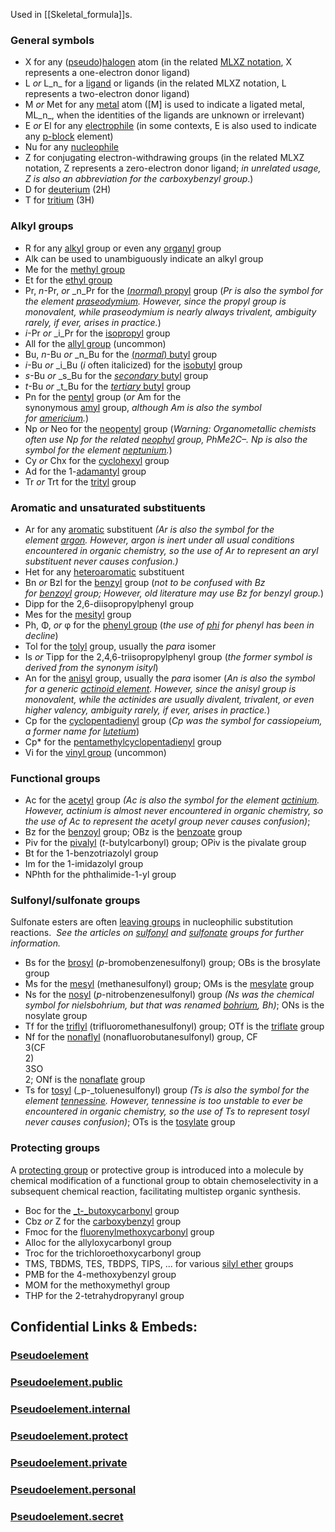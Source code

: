 
Used in [[Skeletal_formula]]s. 

### General symbols
- X for any ([pseudo](https://en.wikipedia.org/wiki/Pseudohalogen "Pseudohalogen"))[halogen](https://en.wikipedia.org/wiki/Halogen "Halogen") atom (in the related [MLXZ notation](https://en.wikipedia.org/wiki/Covalent_bond_classification_method "Covalent bond classification method"), X represents a one-electron donor ligand)
- L _or_ L_n_ for a [ligand](https://en.wikipedia.org/wiki/Ligand "Ligand") or ligands (in the related MLXZ notation, L represents a two-electron donor ligand)
- M _or_ Met for any [metal](https://en.wikipedia.org/wiki/Metal "Metal") atom ([M] is used to indicate a ligated metal, ML_n_, when the identities of the ligands are unknown or irrelevant)
- E _or_ El for any [electrophile](https://en.wikipedia.org/wiki/Electrophile "Electrophile") (in some contexts, E is also used to indicate any [p-block](https://en.wikipedia.org/wiki/P-block "P-block") element)
- Nu for any [nucleophile](https://en.wikipedia.org/wiki/Nucleophile "Nucleophile")
- Z for conjugating electron-withdrawing groups (in the related MLXZ notation, Z represents a zero-electron donor ligand; _in unrelated usage, Z is also an abbreviation for the carboxybenzyl group_.)
- D for [deuterium](https://en.wikipedia.org/wiki/Deuterium "Deuterium") (2H)
- T for [tritium](https://en.wikipedia.org/wiki/Tritium "Tritium") (3H)

### Alkyl groups
- R for any [alkyl](https://en.wikipedia.org/wiki/Alkyl "Alkyl") group or even any [organyl](https://en.wikipedia.org/wiki/Organyl "Organyl") group 
- Alk can be used to unambiguously indicate an alkyl group 
- Me for the [methyl group](https://en.wikipedia.org/wiki/Methyl_group "Methyl group")
- Et for the [ethyl group](https://en.wikipedia.org/wiki/Ethyl_group "Ethyl group")
- Pr, _n_-Pr, _or_ _n_Pr for the [(_normal_) propyl](https://en.wikipedia.org/wiki/Propyl "Propyl") group (_Pr is also the symbol for the element [praseodymium](https://en.wikipedia.org/wiki/Praseodymium "Praseodymium"). However, since the propyl group is monovalent, while praseodymium is nearly always trivalent, ambiguity rarely, if ever, arises in practice._)
- _i_-Pr _or_ _i_Pr for the [isopropyl](https://en.wikipedia.org/wiki/Isopropyl "Isopropyl") group
- All for the [allyl group](https://en.wikipedia.org/wiki/Allyl_group "Allyl group") (uncommon)
- Bu, _n_-Bu _or_ _n_Bu for the [(_normal_) butyl](https://en.wikipedia.org/wiki/N-butyl "N-butyl") group
- _i_-Bu _or_ _i_Bu (_i_ often italicized) for the [isobutyl](https://en.wikipedia.org/wiki/Isobutyl "Isobutyl") group
- _s_-Bu _or_ _s_Bu for the [_secondary_ butyl](https://en.wikipedia.org/wiki/Secondary_butyl "Secondary butyl") group
- _t_-Bu _or_ _t_Bu for the [_tertiary_ butyl](https://en.wikipedia.org/wiki/Tertiary_butyl "Tertiary butyl") group
- Pn for the [pentyl](https://en.wikipedia.org/wiki/Pentyl "Pentyl") group (_or_ Am for the synonymous [amyl](https://en.wikipedia.org/wiki/Pentyl "Pentyl") group, _although Am is also the symbol for [americium](https://en.wikipedia.org/wiki/Americium "Americium")._)
- Np _or_ Neo for the [neopentyl](https://en.wikipedia.org/wiki/Neopentyl "Neopentyl") group (_Warning: Organometallic chemists often use Np for the related [neophyl](https://en.wikipedia.org/wiki/Neophyl_chloride "Neophyl chloride") group, PhMe2C–. Np is also the symbol for the element [neptunium](https://en.wikipedia.org/wiki/Neptunium "Neptunium")._)
- Cy _or_ Chx for the [cyclohexyl](https://en.wikipedia.org/wiki/Cyclohexane "Cyclohexane") group
- Ad for the 1-[adamantyl](https://en.wikipedia.org/wiki/Adamantane "Adamantane") group
- Tr _or_ Trt for the [trityl](https://en.wikipedia.org/wiki/Trityl "Trityl") group

### Aromatic and unsaturated substituents
- Ar for any [aromatic](https://en.wikipedia.org/wiki/Aromaticity "Aromaticity") substituent _(Ar is also the symbol for the element [argon](https://en.wikipedia.org/wiki/Argon "Argon"). However, argon is inert under all usual conditions encountered in organic chemistry, so the use of Ar to represent an aryl substituent never causes confusion.)_
- Het for any [heteroaromatic](https://en.wikipedia.org/wiki/Heterocyclic_compound "Heterocyclic compound") substituent
- Bn _or_ Bzl for the [benzyl](https://en.wikipedia.org/wiki/Benzyl "Benzyl") group (_not to be confused with Bz for [benzoyl](https://en.wikipedia.org/wiki/Benzoyl "Benzoyl") group; However, old literature may use Bz for benzyl group._)
- Dipp for the 2,6-diisopropylphenyl group
- Mes for the [mesityl](https://en.wikipedia.org/wiki/Mesityl "Mesityl") group
- Ph, Φ, _or_ φ for the [phenyl group](https://en.wikipedia.org/wiki/Phenyl_group "Phenyl group") (_the use of [phi](https://en.wikipedia.org/wiki/Phi "Phi") for phenyl has been in decline_)
- Tol for the [tolyl](https://en.wikipedia.org/wiki/Toluene "Toluene") group, usually the _para_ isomer
- Is _or_ Tipp for the 2,4,6-triisopropylphenyl group (_the former symbol is derived from the synonym_ _isityl_)
- An for the [anisyl](https://en.wikipedia.org/wiki/Anisole "Anisole") group, usually the _para_ isomer (_An is also the symbol for a generic [actinoid element](https://en.wikipedia.org/wiki/Actinide "Actinide"). However, since the anisyl group is monovalent, while the actinides are usually divalent, trivalent, or even higher valency, ambiguity rarely, if ever, arises in practice._)
- Cp for the [cyclopentadienyl](https://en.wikipedia.org/wiki/Cyclopentadienyl_complex "Cyclopentadienyl complex") group (_Cp was the symbol for cassiopeium, a former name for [lutetium](https://en.wikipedia.org/wiki/Lutetium "Lutetium")_)
- Cp* for the [pentamethylcyclopentadienyl](https://en.wikipedia.org/wiki/Cyclopentadienyl_complex "Cyclopentadienyl complex") group
- Vi for the [vinyl group](https://en.wikipedia.org/wiki/Vinyl_group "Vinyl group") (uncommon)

### Functional groups
- Ac for the [acetyl](https://en.wikipedia.org/wiki/Acetyl "Acetyl") group _(Ac is also the symbol for the element [actinium](https://en.wikipedia.org/wiki/Actinium "Actinium"). However, actinium is almost never encountered in organic chemistry, so the use of Ac to represent the acetyl group never causes confusion)_;
- Bz for the [benzoyl](https://en.wikipedia.org/wiki/Benzoyl "Benzoyl") group; OBz is the [benzoate](https://en.wikipedia.org/wiki/Benzoate "Benzoate") group
- Piv for the [pivalyl](https://en.wikipedia.org/wiki/Pivaloyl "Pivaloyl") (_t_-butylcarbonyl) group; OPiv is the pivalate group
- Bt for the 1-benzotriazolyl group
- Im for the 1-imidazolyl group
- NPhth for the phthalimide-1-yl group

### Sulfonyl/sulfonate groups

Sulfonate esters are often [leaving groups](https://en.wikipedia.org/wiki/Leaving_group "Leaving group") in nucleophilic substitution reactions. 
_See the articles on [sulfonyl](https://en.wikipedia.org/wiki/Sulfonyl_group "Sulfonyl group") and [sulfonate](https://en.wikipedia.org/wiki/Sulfonate "Sulfonate") groups for further information._

- Bs for the [brosyl](https://en.wikipedia.org/wiki/Brosyl_group "Brosyl group") (_p_-bromobenzenesulfonyl) group; OBs is the brosylate group
- Ms for the [mesyl](https://en.wikipedia.org/wiki/Sulfonyl#Examples_of_sulfonyl_group_substituents "Sulfonyl") (methanesulfonyl) group; OMs is the [mesylate](https://en.wikipedia.org/wiki/Mesylate "Mesylate") group
- Ns for the [nosyl](https://en.wikipedia.org/wiki/Sulfonyl#Examples_of_sulfonyl_group_substituents "Sulfonyl") (_p_-nitrobenzenesulfonyl) group _(Ns was the chemical symbol for nielsbohrium, but that was renamed [bohrium](https://en.wikipedia.org/wiki/Bohrium "Bohrium"), Bh)_; ONs is the nosylate group
- Tf for the [triflyl](https://en.wikipedia.org/wiki/Triflate "Triflate") (trifluoromethanesulfonyl) group; OTf is the [triflate](https://en.wikipedia.org/wiki/Triflate "Triflate") group
- Nf for the [nonaflyl](https://en.wikipedia.org/wiki/Nonaflate "Nonaflate") (nonafluorobutanesulfonyl) group, CF  
    3(CF  
    2)  
    3SO  
    2; ONf is the [nonaflate](https://en.wikipedia.org/wiki/Nonaflate "Nonaflate") group
- Ts for [tosyl](https://en.wikipedia.org/wiki/Tosyl "Tosyl") (_p-_toluenesulfonyl) group _(Ts is also the symbol for the element [tennessine](https://en.wikipedia.org/wiki/Tennessine "Tennessine"). However, tennessine is too unstable to ever be encountered in organic chemistry, so the use of Ts to represent tosyl never causes confusion)_; OTs is the [tosylate](https://en.wikipedia.org/wiki/Tosylate "Tosylate") group

### Protecting groups
A [protecting group](https://en.wikipedia.org/wiki/Protecting_group "Protecting group") or protective group is introduced into a molecule 
by chemical modification of a functional group 
to obtain chemoselectivity in a subsequent chemical reaction, facilitating multistep organic synthesis.

- Boc for the [_t-_butoxycarbonyl](https://en.wikipedia.org/wiki/T-butoxycarbonyl "T-butoxycarbonyl") group
- Cbz _or_ Z for the [carboxybenzyl](https://en.wikipedia.org/wiki/Carboxybenzyl "Carboxybenzyl") group
- Fmoc for the [fluorenylmethoxycarbonyl](https://en.wikipedia.org/wiki/Fluorenylmethyloxycarbonyl_protecting_group "Fluorenylmethyloxycarbonyl protecting group") group
- Alloc for the allyloxycarbonyl group
- Troc for the trichloroethoxycarbonyl group
- TMS, TBDMS, TES, TBDPS, TIPS, ... for various [silyl ether](https://en.wikipedia.org/wiki/Silyl_ether "Silyl ether") groups
- PMB for the 4-methoxybenzyl group
- MOM for the methoxymethyl group
- THP for the 2-tetrahydropyranyl group


## Confidential Links & Embeds: 

### [Pseudoelement](/_Standards/chemic/Pseudoelement.md) 

### [Pseudoelement.public](/_public/chemic/Pseudoelement.public.md) 

### [Pseudoelement.internal](/_internal/chemic/Pseudoelement.internal.md) 

### [Pseudoelement.protect](/_protect/chemic/Pseudoelement.protect.md) 

### [Pseudoelement.private](/_private/chemic/Pseudoelement.private.md) 

### [Pseudoelement.personal](/_personal/chemic/Pseudoelement.personal.md) 

### [Pseudoelement.secret](/_secret/chemic/Pseudoelement.secret.md)

